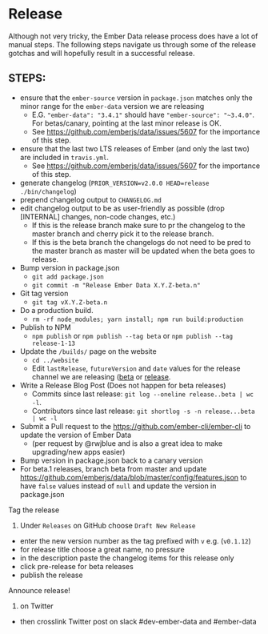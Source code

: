 Release
=======

Although not very tricky, the Ember Data release process does have a
lot of manual steps. The following steps navigate us through
some of the release gotchas and will hopefully result in a successful
release.

STEPS:
------

* ensure that the `ember-source` version in `package.json` matches only the minor range for the `ember-data` version we are releasing
  * E.G. `"ember-data": "3.4.1"` should have `"ember-source": "~3.4.0"`. For betas/canary, pointing at the last minor release is OK.
  * See https://github.com/emberjs/data/issues/5607 for the importance of this step.
* ensure that the last two LTS releases of Ember (and only the last two) are included in `travis.yml`.
  * See https://github.com/emberjs/data/issues/5607 for the importance of this step.
* generate changelog (`PRIOR_VERSION=v2.0.0 HEAD=release ./bin/changelog`)
* prepend changelog output to `CHANGELOG.md`
* edit changelog output to be as user-friendly as possible (drop [INTERNAL] changes, non-code changes, etc.)
  * If this is the release branch  make sure to pr the changelog to the master branch and cherry pick it to the release branch.
  * If this is the beta branch the changelogs do not need to be pred to the master branch as master will be updated when the beta goes to release.
* Bump version in package.json
  * `git add package.json`
  * `git commit -m "Release Ember Data X.Y.Z-beta.n"`
* Git tag version
  * `git tag vX.Y.Z-beta.n`
* Do a production build. 
  * `rm -rf node_modules; yarn install; npm run build:production`
* Publish to NPM
  * `npm publish` or `npm publish --tag beta` or `npm publish --tag release-1-13`
* Update the `/builds/` page on the website
  * `cd ../website`
  * Edit `lastRelease`, `futureVersion` and `date` values for the release channel we are releasing ([beta](https://github.com/ember-learn/builds/blob/master/app/fixtures/ember-data/beta.js) or [release](https://github.com/ember-learn/builds/blob/master/app/fixtures/ember-data/release.js).
* Write a Release Blog Post (Does not happen for beta releases)
  * Commits since last release: `git log --oneline release..beta | wc -l`.
  * Contributors since last release: `git shortlog -s -n release...beta | wc -l`
* Submit a Pull request to the https://github.com/ember-cli/ember-cli to update the version of Ember Data
  * (per request by @rwjblue and is also a great idea to make upgrading/new apps easier)
* Bump version in package.json back to a canary version
* For beta.1 releases, branch beta from master and update https://github.com/emberjs/data/blob/master/config/features.json to have `false` values instead of `null` and update the version in package.json


Tag the release

1. Under `Releases` on GitHub choose `Draft New Release`
* enter the new version number as the tag prefixed with `v` e.g. (`v0.1.12`)
* for release title choose a great name, no pressure
* in the description paste the changelog items for this release only
* click pre-release for beta releases
* publish the release

Announce release!

1. on Twitter
* then crosslink Twitter post on slack #dev-ember-data and #ember-data
